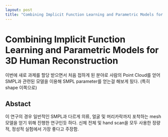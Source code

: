 ```yaml
---
layout: post
title: "Combining Implicit Function Learning and Parametric Models for 3D Human Reconstruction 정리"
---
```


# Combining Implicit Function Learning and Parametric Models for 3D Human Reconstruction
이번에 새로 과제를 할당 받으면서 처음 접하게 된 분야로 사람의 Point Cloud를 얻어 SMPL과 관련된 모델을 이용해 SMPL parameter를 얻는걸 해보게 됬다. (특히 shape 이쪽으로)

## Abstact
이 연구의 경우 일반적인 SMPL과 다르게 의류, 얼굴 및 머리카락까지 포착하는 mesh 모델을 얻기 위해 진행한 연구인듯 하다. 신체 전체 및 hand scan을 모두 사용한 정량적, 정성적 실험에서 가장 좋다고 주장함.